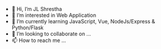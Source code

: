 - 👋 Hi, I’m JL Shrestha
- 👀 I’m interested in Web Application
- 🌱 I’m currently learning JavaScript, Vue, NodeJs/Express & Python/Flask
- 💞️ I’m looking to collaborate on ...
- 📫 How to reach me ...

<!---
jls358/jls358 is a ✨ special ✨ repository because its `README.md` (this file) appears on your GitHub profile.
You can click the Preview link to take a look at your changes.
--->
